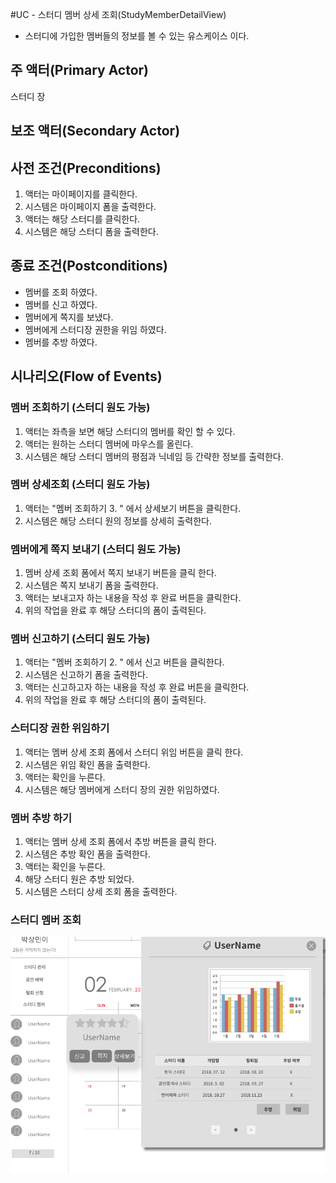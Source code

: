 #UC - 스터디 멤버 상세 조회(StudyMemberDetailView)
- 스터디에 가입한 멤버들의 정보를 볼 수 있는 유스케이스 이다.

## 주 액터(Primary Actor)
스터디 장

## 보조 액터(Secondary Actor)

## 사전 조건(Preconditions)
1. 액터는 마이페이지를 클릭한다.
2. 시스템은 마이페이지 폼을 출력한다.
3. 액터는 해당 스터디를 클릭한다.
4. 시스템은 해당 스터디 폼을 출력한다.

## 종료 조건(Postconditions)
- 멤버를 조회 하였다.
- 멤버를 신고 하였다.
- 멤버에게 쪽지를 보냈다.
- 멤버에게 스터디장 권한을 위임 하였다.
- 멤버를 추방 하였다.

## 시나리오(Flow of Events)

### 멤버 조회하기 (스터디 원도 가능)
1. 액터는 좌측을 보면 해당 스터디의 멤버를 확인 할 수 있다.
2. 액터는 원하는 스터디 멤버에 마우스를 올린다.
3. 시스템은 해당 스터디 멤버의 평점과 닉네임 등 간략한 정보를 출력한다. 

### 멤버 상세조회 (스터디 원도 가능)
1. 액터는 "멤버 조회하기 3. " 에서 상세보기 버튼을 클릭한다. 
2. 시스템은 해당 스터디 원의 정보를 상세히 출력한다.

### 멤버에게 쪽지 보내기 (스터디 원도 가능)
1. 멤버 상세 조회 폼에서 쪽지 보내기 버튼을 클릭 한다.
2. 시스템은 쪽지 보내기 폼을 출력한다.
3. 액터는 보내고자 하는 내용을 작성 후 완료 버튼을 클릭한다.
4. 위의 작업을 완료 후 해당 스터디의 폼이 출력된다.

### 멤버 신고하기 (스터디 원도 가능)
1. 액터는 "멤버 조회하기 2. " 에서 신고 버튼을 클릭한다.
2. 시스템은 신고하기 폼을 출력한다.
3. 액터는 신고하고자 하는 내용을 작성 후 완료 버튼을 클릭한다.
4. 위의 작업을 완료 후 해당 스터디의 폼이 출력된다. 

### 스터디장 권한 위임하기
1. 액터는 멤버 상세 조회 폼에서 스터디 위임 버튼을 클릭 한다.
2. 시스템은 위임 확인 폼을 출력한다.
3. 액터는 확인을 누른다.
4. 시스템은 해당 멤버에게 스터디 장의 권한 위임하였다.

### 멤버 추방 하기
1. 액터는 멤버 상세 조회 폼에서 추방 버튼을 클릭 한다.
2. 시스템은 추방 확인 폼을 출력한다.
3. 액터는 확인을 누른다.
4. 해당 스터디 원은 추방 되었다.
5. 시스템은 스터디 상세 조회 폼을 출력한다.

### 스터디 멤버 조회
![스터디 멤버 조회](./images/uc-studyMember.png)